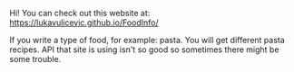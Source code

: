 Hi! You can check out this website at: https://lukavulicevic.github.io/FoodInfo/


If you write a type of food, for example: pasta. You will get different pasta recipes. API that site is using isn't so good so sometimes there might be some trouble.
